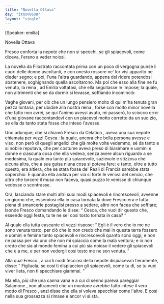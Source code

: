 ```yaml
---
title: "Novella Ottava"
day: "itnov0608"
layout: "single"
---
```

<html>
 <head>
 </head>
 <body>
  <div id="nov0608" type="novella" who="emilia">
   <p>
    [Speaker: emilia]
   </p>
   <head>
    Novella Ottava
   </head>
   <argument>
    <p>
     <milestone id="p06080001"/>
     <name persref="fresco" type="person">
      Fresco
     </name>
     conforta la nepote che non si specchi, se gli spiacevoli, come diceva, l'erano a veder noiosi.
    </p>
   </argument>
   <div3 type="commentary" who="author">
    <p>
     <milestone id="p06080002"/>
     La novella da
     <name persref="filostrato" type="person">
      Filostrato
     </name>
     raccontata prima con un poco di vergogna punse li cuori delle donne ascoltanti, e con onesto rossore ne' lor visi apparito ne dieder segno; e poi, l'una l'altra guardando, appena del ridere potendosi abstenere, soghignando quella ascoltarono.
     <milestone id="p06080003"/>
     Ma poi che esso alla fine ne fu venuto, la
     <name persref="elissa" type="person">
      reina
     </name>
     , ad
     <name persref="emilia" type="person">
      Emilia
     </name>
     voltatasi, che ella seguitasse le 'mpose; la quale, non altrimenti che se da dormir si levasse, soffiando incominci&ograve;:
    </p>
   </div3>
   <div3 type="commentary" who="emilia">
    <p>
     <milestone id="p06080004"/>
     Vaghe giovani, per ci&ograve; che un lungo pensiero molto di qui m'ha tenuta gran pezza lontana, per ubidire alla nostra
     <name persref="elissa" type="person">
      reina
     </name>
     , forse con molto minor novella che fatto non avrei, se qui l'animo avessi avuto, mi passer&ograve;, lo sciocco error d'una giovane raccontandovi con un piacevol motto corretto da un suo zio, se ella da tanto stata fosse che inteso l'avesse.
    </p>
   </div3>
   <p>
    <milestone id="p06080005"/>
    Uno adunque, che si chiam&ograve;
    <name persref="fresco" type="person">
     Fresco da Celatico
    </name>
    , aveva una sua nepote chiamata per vezzi
    <name persref="cesca" type="person">
     Cesca
    </name>
    : la quale, ancora che bella persona avesse e viso, non per&ograve; di quegli angelici che gi&agrave; molte volte vedemmo, s&eacute; da tanto e s&iacute; nobile reputava, che per costume aveva preso di biasimare e uomini e donne e ciascuna cosa che ella vedeva, senza avere alcun riguardo a se medesima, la quale era tanto pi&uacute; spiacevole, sazievole e stizzosa che alcuna altra, che a sua guisa niuna cosa si poteva fare; e tanto, oltre a tutto questo, era altiera, che se stata fosse de' Reali di
    <name placeref="francia" type="place">
     Francia
    </name>
    sarebbe stata soperchio.
    <milestone id="p06080006"/>
    E quando ella andava per via s&iacute; forte le veniva del cencio, che altro che torcere il muso non faceva, quasi puzzo le venisse di chiunque vedesse o scontrasse.
   </p>
   <p>
    <milestone id="p06080007"/>
    Ora, lasciando stare molti altri suoi modi spiacevoli e rincrescevoli, avvenne un giorno che, essendosi ella in casa tornata l&agrave; dove
    <name persref="fresco" type="person">
     Fresco
    </name>
    era e tutta piena di smancerie postaglisi presso a sedere, altro non facea che soffiare; laonde
    <name persref="fresco" type="person">
     Fresco
    </name>
    domandando le disse:
    <q direct="unspecified" who="fresco">
     Cesca, che vuol dir questo che, essendo oggi festa, tu te ne se' cos&iacute; tosto tornata in casa?
    </q>
   </p>
   <p>
    <milestone id="p06080008"/>
    Al quale ella tutta cascante di vezzi rispose:
    <q direct="unspecified" who="cesca">
     Egli &egrave; il vero che io me ne sono venuta tosto, per ci&ograve; che io non credo che mai in questa terra fossero e uomini e femine tanto spiacevoli e rincrescevoli quanto sono oggi, e non ne passa per via uno che non mi spiaccia come la mala ventura; e io non credo che sia al mondo femina a cui pi&uacute; sia noioso il vedere gli spiacevoli che &egrave; a me, e per non vedergli cos&iacute; tosto me ne son venuta.
    </q>
   </p>
   <p>
    <milestone id="p06080009"/>
    Alla qual
    <name persref="fresco" type="person">
     Fresco
    </name>
    , a cui li modi fecciosi della nepote dispiacevan fieramente, disse:
    <q direct="unspecified" who="fresco">
     Figliuola, se cos&iacute; ti dispiaccion gli spiacevoli, come tu d&iacute;, se tu vuoi viver lieta, non ti specchiare giammai.
    </q>
   </p>
   <p>
    <milestone id="p06080010"/>
    Ma ella, pi&uacute; che una canna vana e a cui di senno pareva pareggiar
    <name persref="salomone" type="person">
     Salamone
    </name>
    , non altramenti che un montone avrebbe fatto intese il vero motto di
    <name persref="fresco" type="person">
     Fresco
    </name>
    , anzi disse che ella si voleva specchiar come l'altre. E cos&iacute; nella sua grossezza si rimase e ancor vi si sta.
   </p>
  </div>
 </body>
</html>